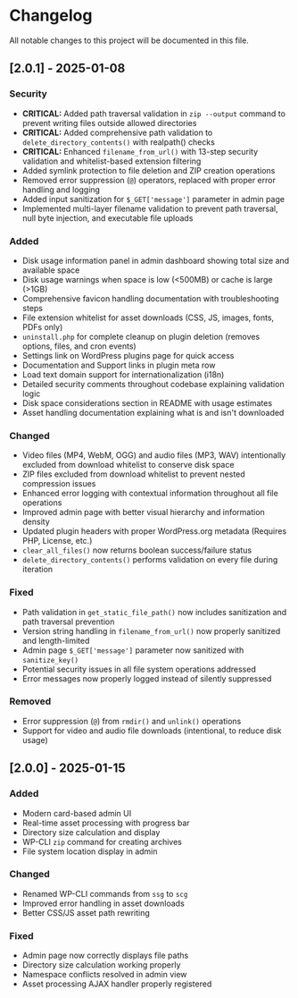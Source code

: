 # Changelog

All notable changes to this project will be documented in this file.

## [2.0.1] - 2025-01-08

### Security
- **CRITICAL:** Added path traversal validation in `zip --output` command to prevent writing files outside allowed directories
- **CRITICAL:** Added comprehensive path validation to `delete_directory_contents()` with realpath() checks
- **CRITICAL:** Enhanced `filename_from_url()` with 13-step security validation and whitelist-based extension filtering
- Added symlink protection to file deletion and ZIP creation operations
- Removed error suppression (`@`) operators, replaced with proper error handling and logging
- Added input sanitization for `$_GET['message']` parameter in admin page
- Implemented multi-layer filename validation to prevent path traversal, null byte injection, and executable file uploads

### Added
- Disk usage information panel in admin dashboard showing total size and available space
- Disk usage warnings when space is low (<500MB) or cache is large (>1GB)
- Comprehensive favicon handling documentation with troubleshooting steps
- File extension whitelist for asset downloads (CSS, JS, images, fonts, PDFs only)
- `uninstall.php` for complete cleanup on plugin deletion (removes options, files, and cron events)
- Settings link on WordPress plugins page for quick access
- Documentation and Support links in plugin meta row
- Load text domain support for internationalization (i18n)
- Detailed security comments throughout codebase explaining validation logic
- Disk space considerations section in README with usage estimates
- Asset handling documentation explaining what is and isn't downloaded

### Changed
- Video files (MP4, WebM, OGG) and audio files (MP3, WAV) intentionally excluded from download whitelist to conserve disk space
- ZIP files excluded from download whitelist to prevent nested compression issues
- Enhanced error logging with contextual information throughout all file operations
- Improved admin page with better visual hierarchy and information density
- Updated plugin headers with proper WordPress.org metadata (Requires PHP, License, etc.)
- `clear_all_files()` now returns boolean success/failure status
- `delete_directory_contents()` performs validation on every file during iteration

### Fixed
- Path validation in `get_static_file_path()` now includes sanitization and path traversal prevention
- Version string handling in `filename_from_url()` now properly sanitized and length-limited
- Admin page `$_GET['message']` parameter now sanitized with `sanitize_key()`
- Potential security issues in all file system operations addressed
- Error messages now properly logged instead of silently suppressed

### Removed
- Error suppression (`@`) from `rmdir()` and `unlink()` operations
- Support for video and audio file downloads (intentional, to reduce disk usage)

## [2.0.0] - 2025-01-15

### Added
- Modern card-based admin UI
- Real-time asset processing with progress bar
- Directory size calculation and display
- WP-CLI `zip` command for creating archives
- File system location display in admin

### Changed
- Renamed WP-CLI commands from `ssg` to `scg`
- Improved error handling in asset downloads
- Better CSS/JS asset path rewriting

### Fixed
- Admin page now correctly displays file paths
- Directory size calculation working properly
- Namespace conflicts resolved in admin view
- Asset processing AJAX handler properly registered
